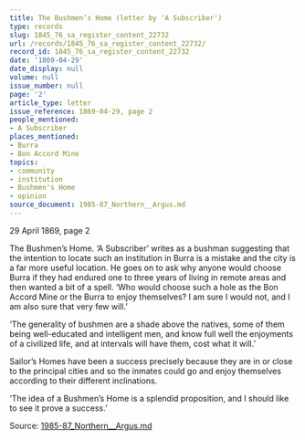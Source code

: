 ```yaml
---
title: The Bushmen’s Home (letter by 'A Subscriber')
type: records
slug: 1845_76_sa_register_content_22732
url: /records/1845_76_sa_register_content_22732/
record_id: 1845_76_sa_register_content_22732
date: '1869-04-29'
date_display: null
volume: null
issue_number: null
page: '2'
article_type: letter
issue_reference: 1869-04-29, page 2
people_mentioned:
- A Subscriber
places_mentioned:
- Burra
- Bon Accord Mine
topics:
- community
- institution
- Bushmen's Home
- opinion
source_document: 1985-87_Northern__Argus.md
---
```


29 April 1869, page 2

The Bushmen’s Home.  ‘A Subscriber’ writes as a bushman suggesting that the intention to locate such an institution in Burra is a mistake and the city is a far more useful location.  He goes on to ask why anyone would choose Burra if they had endured one to three years of living in remote areas and then wanted a bit of a spell.  ‘Who would choose such a hole as the Bon Accord Mine or the Burra to enjoy themselves?  I am sure I would not, and I am also sure that very few will.’

‘The generality of bushmen are a shade above the natives, some of them being well-educated and intelligent men, and know full well the enjoyments of a civilized life, and at intervals will have them, cost what it will.’

Sailor’s Homes have been a success precisely because they are in or close to the principal cities and so the inmates could go and enjoy themselves according to their different inclinations.

‘The idea of a Bushmen’s Home is a splendid proposition, and I should like to see it prove a success.’


Source: [1985-87_Northern__Argus.md](/downloads/markdown/1985-87_Northern__Argus.md)

